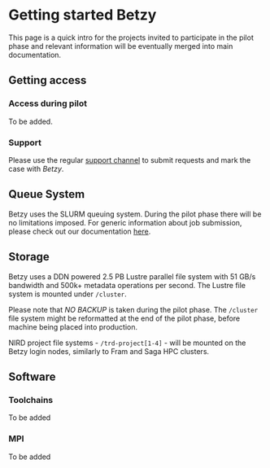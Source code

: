 # Getting started Betzy

This page is a quick intro for the projects invited to participate in the pilot
phase and relevant information will be eventually merged into main
documentation.

## Getting access

### Access during pilot

To be added.

### Support

Please use the regular [support channel](../help/support.md) to submit requests 
and mark the case with *Betzy*.

## Queue System

Betzy uses the SLURM queuing system. 
During the pilot phase there will be no limitations imposed. For generic information about job submission, please check out our documentation [here](../jobs/queue_system.md).

## Storage

Betzy uses a DDN powered 2.5 PB Lustre parallel file system with 51 GB/s bandwidth and 500k+  metadata operations per second.
The Lustre file system is mounted under `/cluster`.

Please note that *NO BACKUP* is taken during the pilot phase.
The `/cluster` file system might be reformatted at the end of the pilot phase, before machine being placed into production.

NIRD project file systems - `/trd-project[1-4]` - will be mounted on the Betzy
login nodes, similarly to Fram and Saga HPC clusters.

## Software

### Toolchains
To be added

### MPI
To be added

